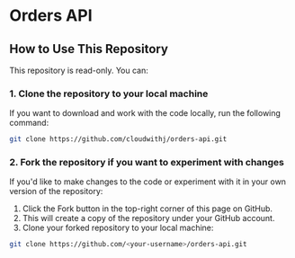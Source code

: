 # Orders API

## How to Use This Repository

This repository is read-only. You can:

### 1. Clone the repository to your local machine
If you want to download and work with the code locally, run the following command:
```bash
git clone https://github.com/cloudwithj/orders-api.git
```

### 2. Fork the repository if you want to experiment with changes
If you'd like to make changes to the code or experiment with it in your own version of the repository:
1. Click the Fork button in the top-right corner of this page on GitHub.
2. This will create a copy of the repository under your GitHub account.
4. Clone your forked repository to your local machine:

```bash
git clone https://github.com/<your-username>/orders-api.git
```
